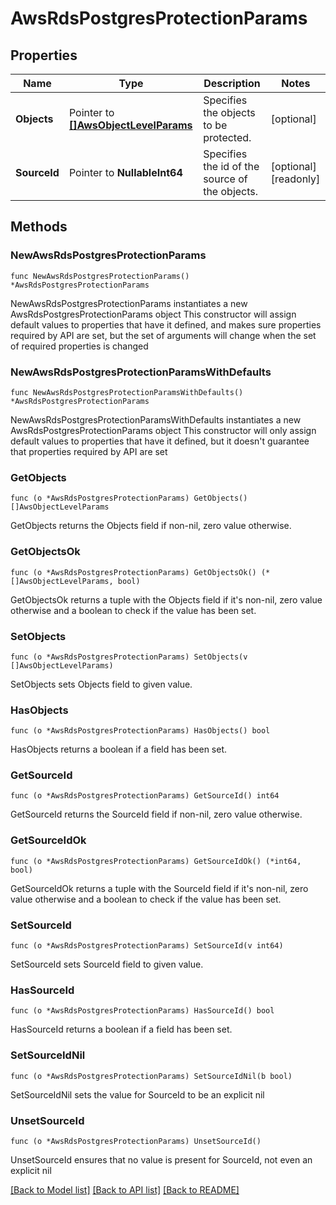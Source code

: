 # AwsRdsPostgresProtectionParams

## Properties

Name | Type | Description | Notes
------------ | ------------- | ------------- | -------------
**Objects** | Pointer to [**[]AwsObjectLevelParams**](AwsObjectLevelParams.md) | Specifies the objects to be protected. | [optional] 
**SourceId** | Pointer to **NullableInt64** | Specifies the id of the source of the objects. | [optional] [readonly] 

## Methods

### NewAwsRdsPostgresProtectionParams

`func NewAwsRdsPostgresProtectionParams() *AwsRdsPostgresProtectionParams`

NewAwsRdsPostgresProtectionParams instantiates a new AwsRdsPostgresProtectionParams object
This constructor will assign default values to properties that have it defined,
and makes sure properties required by API are set, but the set of arguments
will change when the set of required properties is changed

### NewAwsRdsPostgresProtectionParamsWithDefaults

`func NewAwsRdsPostgresProtectionParamsWithDefaults() *AwsRdsPostgresProtectionParams`

NewAwsRdsPostgresProtectionParamsWithDefaults instantiates a new AwsRdsPostgresProtectionParams object
This constructor will only assign default values to properties that have it defined,
but it doesn't guarantee that properties required by API are set

### GetObjects

`func (o *AwsRdsPostgresProtectionParams) GetObjects() []AwsObjectLevelParams`

GetObjects returns the Objects field if non-nil, zero value otherwise.

### GetObjectsOk

`func (o *AwsRdsPostgresProtectionParams) GetObjectsOk() (*[]AwsObjectLevelParams, bool)`

GetObjectsOk returns a tuple with the Objects field if it's non-nil, zero value otherwise
and a boolean to check if the value has been set.

### SetObjects

`func (o *AwsRdsPostgresProtectionParams) SetObjects(v []AwsObjectLevelParams)`

SetObjects sets Objects field to given value.

### HasObjects

`func (o *AwsRdsPostgresProtectionParams) HasObjects() bool`

HasObjects returns a boolean if a field has been set.

### GetSourceId

`func (o *AwsRdsPostgresProtectionParams) GetSourceId() int64`

GetSourceId returns the SourceId field if non-nil, zero value otherwise.

### GetSourceIdOk

`func (o *AwsRdsPostgresProtectionParams) GetSourceIdOk() (*int64, bool)`

GetSourceIdOk returns a tuple with the SourceId field if it's non-nil, zero value otherwise
and a boolean to check if the value has been set.

### SetSourceId

`func (o *AwsRdsPostgresProtectionParams) SetSourceId(v int64)`

SetSourceId sets SourceId field to given value.

### HasSourceId

`func (o *AwsRdsPostgresProtectionParams) HasSourceId() bool`

HasSourceId returns a boolean if a field has been set.

### SetSourceIdNil

`func (o *AwsRdsPostgresProtectionParams) SetSourceIdNil(b bool)`

 SetSourceIdNil sets the value for SourceId to be an explicit nil

### UnsetSourceId
`func (o *AwsRdsPostgresProtectionParams) UnsetSourceId()`

UnsetSourceId ensures that no value is present for SourceId, not even an explicit nil

[[Back to Model list]](../README.md#documentation-for-models) [[Back to API list]](../README.md#documentation-for-api-endpoints) [[Back to README]](../README.md)


